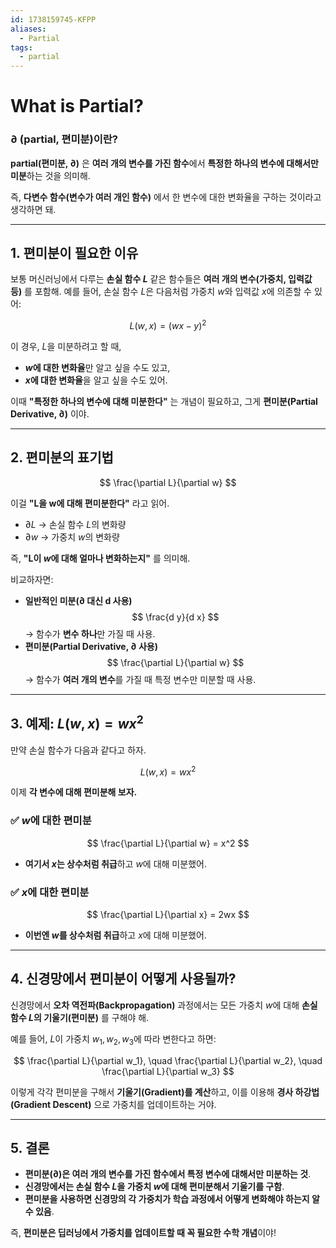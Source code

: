 ```yaml
---
id: 1738159745-KFPP
aliases:
  - Partial
tags:
  - partial
---
```


# What is Partial?
### **∂ (partial, 편미분)이란?**
**partial(편미분, ∂)** 은 **여러 개의 변수를 가진 함수**에서 **특정한 하나의 변수에 대해서만 미분**하는 것을 의미해. 

즉, **다변수 함수(변수가 여러 개인 함수)** 에서 한 변수에 대한 변화율을 구하는 것이라고 생각하면 돼.

---

## **1. 편미분이 필요한 이유**
보통 머신러닝에서 다루는 **손실 함수 $L$** 같은 함수들은 **여러 개의 변수(가중치, 입력값 등)** 를 포함해. 예를 들어, 손실 함수 $L$은 다음처럼 가중치 $w$와 입력값 $x$에 의존할 수 있어:

$$
L(w, x) = (wx - y)^2
$$

이 경우, $L$을 미분하려고 할 때,
- **$w$에 대한 변화율**만 알고 싶을 수도 있고,
- **$x$에 대한 변화율**을 알고 싶을 수도 있어.

이때 **"특정한 하나의 변수에 대해 미분한다"** 는 개념이 필요하고, 그게 **편미분(Partial Derivative, ∂)** 이야.

---

## **2. 편미분의 표기법**
$$
\frac{\partial L}{\partial w}
$$

이걸 **"L을 w에 대해 편미분한다"** 라고 읽어.

- $\partial L$ → 손실 함수 $L$의 변화량
- $\partial w$ → 가중치 $w$의 변화량

즉, **"L이 $w$에 대해 얼마나 변화하는지"** 를 의미해.

비교하자면:
- **일반적인 미분(∂ 대신 d 사용)**
  $$
  \frac{d y}{d x}
  $$
  → 함수가 **변수 하나**만 가질 때 사용.
- **편미분(Partial Derivative, ∂ 사용)**
  $$
  \frac{\partial L}{\partial w}
  $$
  → 함수가 **여러 개의 변수**를 가질 때 특정 변수만 미분할 때 사용.

---

## **3. 예제: $L(w, x) = w x^2$**
만약 손실 함수가 다음과 같다고 하자.

$$
L(w, x) = w x^2
$$

이제 **각 변수에 대해 편미분해 보자.**

### ✅ **$w$에 대한 편미분**
$$
\frac{\partial L}{\partial w} = x^2
$$
- **여기서 $x$는 상수처럼 취급**하고 $w$에 대해 미분했어.

### ✅ **$x$에 대한 편미분**
$$
\frac{\partial L}{\partial x} = 2wx
$$
- **이번엔 $w$를 상수처럼 취급**하고 $x$에 대해 미분했어.

---

## **4. 신경망에서 편미분이 어떻게 사용될까?**
신경망에서 **오차 역전파(Backpropagation)** 과정에서는 모든 가중치 $w$에 대해 **손실 함수 $L$의 기울기(편미분)** 를 구해야 해.

예를 들어, $L$이 가중치 $w_1, w_2, w_3$에 따라 변한다고 하면:

$$
\frac{\partial L}{\partial w_1}, \quad \frac{\partial L}{\partial w_2}, \quad \frac{\partial L}{\partial w_3}
$$

이렇게 각각 편미분을 구해서 **기울기(Gradient)를 계산**하고, 이를 이용해 **경사 하강법(Gradient Descent)** 으로 가중치를 업데이트하는 거야.

---

## **5. 결론**
- **편미분(∂)은 여러 개의 변수를 가진 함수에서 특정 변수에 대해서만 미분하는 것**.
- **신경망에서는 손실 함수 $L$을 가중치 $w$에 대해 편미분해서 기울기를 구함**.
- **편미분을 사용하면 신경망의 각 가중치가 학습 과정에서 어떻게 변화해야 하는지 알 수 있음**.

즉, **편미분은 딥러닝에서 가중치를 업데이트할 때 꼭 필요한 수학 개념**이야!
